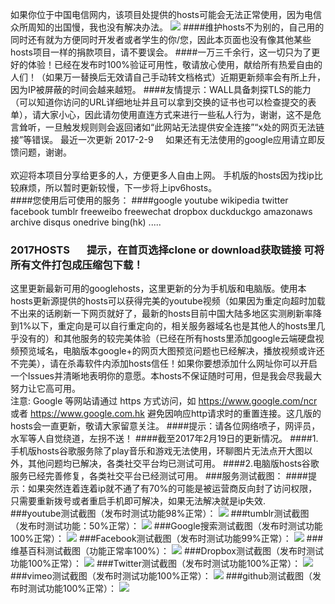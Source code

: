 如果你位于中国电信网内，该项目处提供的hosts可能会无法正常使用，因为电信众所周知的出国慢，我也没有解决办法。
<img src="https://camo.githubusercontent.com/af4cf563b43a022ec902562c91c26521d2ed9dbb/68747470733a2f2f7777772e676f6f676c652e636f6d2f6c6f676f732f646f6f646c65732f323031362f686f6c69646179732d323031362d6461792d332d736f75746865726e2d68656d697370686572652d353138353031313932393035353233322d687032782e676966"></a>
####维护hosts不为别的，自己用的同时还有就为方便同时开发者或者学生的你/您，因此本页面也没有像其他某些hosts项目一样的捐款项目，请不要误会。
####一万三千余行，这一切只为了更好的体验！已经在发布时100%验证可用性，敬请放心使用，献给所有热爱自由的人们！（如果万一替换后无效请自己手动转文档格式）近期更新频率会有所上升，因为IP被屏蔽的时间会越来越短。
####友情提示：WALL具备刺探TLS的能力（可以知道你访问的URL详细地址并且可以拿到交换的证书也可以检查提交的表单），请大家小心，因此请勿使用直连方式来进行一些私人行为，谢谢，这不是危言耸听，一旦触发规则则会返回诸如“此网站无法提供安全连接”“x处的网页无法链接”等错误。
最近一次更新 2017-2-9     如果还有无法使用的google应用请立即反馈问题，谢谢。
<br /> <br />欢迎将本项目分享给更多的人，方便更多人自由上网。 手机版的hosts因为找ip比较麻烦，所以暂时更新较慢，下一步将上ipv6hosts。<br />
####您使用后可使用的服务：
####google youtube wikipedia twitter facebook tumblr  freeweibo freewechat dropbox duckduckgo amazonaws archive disqus onedrive bing(hk) .....
### 2017HOSTS       提示，在首页选择clone or download获取链接 可将所有文件打包成压缩包下载！
这里更新最新可用的googlehosts，这里更新的分为手机版和电脑版。使用本hosts更新源提供的hosts可以获得完美的youtube视频（如果因为重定向超时加载不出来的话刷新一下网页就好了，最新的hosts目前中国大陆多地区实测刷新率降到1%以下，重定向是可以自行重定向的，相关服务器域名也是其他人的hosts里几乎没有的）和其他服务的较完美体验（已经在所有hosts里添加google云端硬盘视频预览域名，电脑版本google+的网页大图预览问题也已经解决，播放视频或许还不完美），请在杀毒软件内添加hosts信任！如果你要想添加什么网址你可以开启一个lssues并清晰地表明你的意愿。本hosts不保证随时可用，但是我会尽我最大努力让它高可用。<br />
注意: Google 等网站请通过 https 方式访问，如 https://www.google.com/ncr 或者 https://www.google.com.hk 避免因响应http请求时的重置连接。这几版的hosts会一直更新，敬请大家留意关注。
####提示：请各位网络喷子，网评员，水军等人自觉绕道，左拐不送！
####截至2017年2月19日的更新情况。
####1.手机版hosts谷歌服务除了play音乐和游戏无法使用，环聊图片无法点开大图以外，其他问题均已解决，各类社交平台均已测试可用。
####2.电脑版hosts谷歌服务已经完善修复，各类社交平台已经测试可用。
###服务测试截图：
####提示：如果突然连着连着ip就不通了有70%的可能是被运营商反向封了访问权限，只需要重新拨号或者重启手机即可解决，如果无法解决就是ip失效.<br />
###youtube测试截图（发布时测试功能98%正常）：
<img src="https://raw.githubusercontent.com/wangchunming/2017hosts/master/QQ%E6%88%AA%E5%9B%BE20170121230113.png"></a>
###tumblr测试截图（发布时测试功能：50%正常）：
<img src="https://raw.githubusercontent.com/wangchunming/2017hosts/master/QQ%E6%88%AA%E5%9B%BE20170121230507.png"></a>
###Google搜索测试截图（发布时测试功能100%正常）：
<img src="https://raw.githubusercontent.com/wangchunming/2017hosts/master/1.png"></a>
###Facebook测试截图（发布时测试功能99%正常）：
<img src="https://raw.githubusercontent.com/wangchunming/2017hosts/master/2.png"></a>
###维基百科测试截图（功能正常率100%）：
<img src="https://raw.githubusercontent.com/wangchunming/2017hosts/master/3.png"></a>
###Dropbox测试截图（发布时测试功能100%正常）：
<img src="https://raw.githubusercontent.com/wangchunming/2017hosts/master/4.png"></a>
###Twitter测试截图（发布时测试功能100%正常）：
<img src="https://raw.githubusercontent.com/wangchunming/2017hosts/master/5.png"></a>
###vimeo测试截图（发布时测试功能100%正常）：
<img src="https://raw.githubusercontent.com/wangchunming/2017hosts/master/6.png"></a>
###github测试截图（发布时测试功能100%正常）：
<img src="https://raw.githubusercontent.com/wangchunming/2017hosts/master/7.png"></a>
